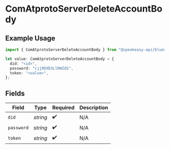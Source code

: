 # ComAtprotoServerDeleteAccountBody

## Example Usage

```typescript
import { ComAtprotoServerDeleteAccountBody } from "@speakeasy-api/bluesky/models/operations";

let value: ComAtprotoServerDeleteAccountBody = {
  did: "<id>",
  password: "cjj9DXD3LlRWIQS",
  token: "<value>",
};
```

## Fields

| Field              | Type               | Required           | Description        |
| ------------------ | ------------------ | ------------------ | ------------------ |
| `did`              | *string*           | :heavy_check_mark: | N/A                |
| `password`         | *string*           | :heavy_check_mark: | N/A                |
| `token`            | *string*           | :heavy_check_mark: | N/A                |
